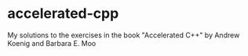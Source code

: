 # accelerated-cpp
My solutions to the exercises in the book "Accelerated C++" by Andrew Koenig and Barbara E. Moo
